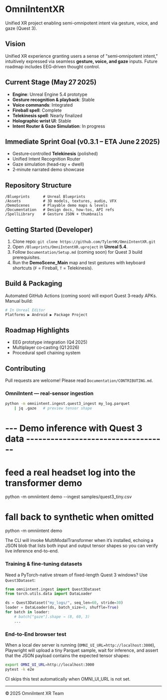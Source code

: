 # OmniIntentXR
Unified XR project enabling semi-omnipotent intent via gesture, voice, and gaze (Quest 3).

## Vision
Unified XR experience granting users a sense of "semi‑omnipotent intent," intuitively expressed via seamless **gesture, voice, and gaze** inputs. Future roadmap includes EEG‑driven thought control.

## Current Stage (May 27 2025)
- **Engine**: Unreal Engine 5.4 prototype
- **Gesture recognition & playback**: Stable
- **Voice commands**: Integrated
- **Fireball spell**: Complete
- **Telekinesis spell**: Nearly finalized
- **Holographic wrist UI**: Stable
- **Intent Router & Gaze Simulation**: In progress

## Immediate Sprint Goal (v0.3.1 – ETA June 2 2025)
- Gesture‑controlled **Telekinesis** (polished)
- Unified Intent Recognition Router
- Gaze simulation (head‑ray + dwell)
- 2‑minute narrated demo showcase

## Repository Structure
```
/Blueprints      # Unreal Blueprints
/Assets          # 3D models, textures, audio, VFX
/DemoScenes      # Playable demo maps & levels
/Documentation   # Design docs, how‑tos, API refs
/SpellLibrary    # Gesture JSON + thumbnails
```

## Getting Started (Developer)
1. Clone repo: `git clone https://github.com/TylerHK/OmniIntentXR.git`
2. Open `/Blueprints/OmniIntentXR.uproject` in **Unreal 5.4**.
3. Follow `Documentation/Setup.md` (coming soon) for Quest 3 build prerequisites.
4. Run the **DemoScene_Main** map and test gestures with keyboard shortcuts (`F` = Fireball, `T` = Telekinesis).

## Build & Packaging
Automated GitHub Actions (coming soon) will export Quest 3‑ready APKs. Manual build:
```bash
# In Unreal Editor
Platforms ▶ Android ▶ Package Project
```

## Roadmap Highlights
- EEG prototype integration (Q4 2025)
- Multiplayer co‑casting (Q1 2026)
- Procedural spell chaining system

## Contributing
Pull requests are welcome! Please read `Documentation/CONTRIBUTING.md`.
### OmniIntent — real-sensor ingestion

```bash
python -m omniintent.ingest.quest3_ingest my_log.parquet
    | jq .gaze   # preview tensor shape
```

# --- Demo inference with Quest 3 data -----------------------------------

# feed a real headset log into the transformer demo
python -m omniintent demo --ingest samples/quest3_tiny.csv

# fall back to synthetic when omitted
python -m omniintent demo

The CLI will invoke MultiModalTransformer when it’s installed, echoing a
JSON blob that lists both input and output tensor shapes so you can verify
live inference end-to-end.

### Training & fine-tuning datasets

Need a PyTorch-native stream of fixed-length Quest 3 windows?  Use
`Quest3Dataset`:

```python
from omniintent.ingest import Quest3Dataset
from torch.utils.data import DataLoader

ds = Quest3Dataset("my_logs/", seq_len=60, stride=30)
loader = DataLoader(ds, batch_size=8, shuffle=True)
for batch in loader:
    # batch["gaze"].shape → (8, 60, 3)
    ...
```

### End-to-End browser test

When a local dev server is running (`OMNI_UI_URL=http://localhost:3000`),
Playwright will upload a tiny Parquet sample, wait for inference, and assert
that the JSON payload contains the expected tensor shapes:

```bash
export OMNI_UI_URL=http://localhost:3000
pytest -k e2e
```

CI skips this test automatically when OMNI_UI_URL is not set.

---
© 2025 OmniIntent XR Team
